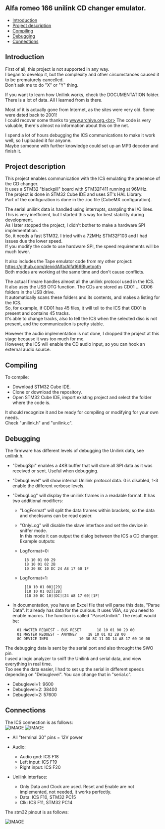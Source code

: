 ## Alfa romeo 166 unilink CD changer emulator.

<!-- MarkdownTOC -->

* [Introduction](#intro)
* [Project description](#description)
* [Compiling](#compiling)
* [Debugging](#debugging)
* [Connections](#connections)

<!-- /MarkdownTOC -->

<a id="intro"></a>
## Introduction
First of all, this project is not supported in any way.<br>
I began to develop it, but the complexity and other circumstances caused it to be prematurely cancelled.<br>
Don't ask me to do "X" or "Y" thing.

If you want to learn how Unilink works, check the DOCUMENTATION folder.<br>
There is a lot of data. All I learned from is there.<br>

Most of it is actually gone from Internet, as the sites were very old. Some were dated back to 2001!<br>
I could recover some thanks to www.archive.org.<br>
The code is very valuable, there's almost no information about this on the net.<br>

I spend a lot of hours debugging the ICS communications to make it work well, so I uploaded it for anyone.<br>
Maybe someone with further knowledge could set up an MP3 decoder and finish it.

<a id="description"></a>
## Project description
This project enables communication with the ICS emulating the presence of the CD changer.<br>
It uses a STM32 "blackpill" board with STM32F411 running at 96MHz.<br>
The project is done in STM32 Cube IDE and uses ST's HAL Library.<br>
Part of the configuration is done in the .ioc file (CubeMX configuration).<br>

The serial unilink data is handled using interrupts, sampling the I/O lines.<br>
This is very inefficient, but I started this way for best stability during development.<br>
As I later stopped the project, I didn't bother to make a hardware SPI implementation.<br>
So, it needs a fast STM32. I tried with a 72MHz STM32F103 and I had issues due the lower speed.<br>
If you modify the code to use hardware SPI, the speed requirements will be much lower.<br>

It also includes the Tape emulator code from my other project: https://github.com/deividAlfa/Alfa166Bluetooth<br>
Both modes are working at the same time and don't cause conflicts.

The actual firmare handles almost all the unilink protocol used in the ICS.<br>
It also uses the USB OTG function. The CDs are stored as CD01 ... CD06 folders in the USB drive.<br>
It automatically scans these folders and its contents, and makes a listing for the ICS.<br>
So, for example, if CD01 has 45 files, it will tell to the ICS that CD01 is present and contains 45 tracks.<br>
It's able to change tracks, also to tell the ICS when the selected disc is not present, and the communication is pretty stable.<br>

However the audio implementation is not done, I dropped the project at this stage because it was too much for me.<br>
However, the ICS will enable the CD audio input, so you can hook an external audio source.

<a id="compiling"></a>
## Compiling

To compile:<br>
- Download STM32 Cube IDE.
- Clone or download the repository.
- Open STM32 Cube IDE, import existing project and select the folder where the code is.

It should recognize it and be ready for compiling or modifying for your own needs.<br>
Check "unilink.h" and "unilink.c". 
  
 
  
<a id="debugging"></a>
## Debugging

The firmware has different levels of debugging the Unilink data, see unilink.h.<br>
- "DebugSpi" enables a 4KB buffer that will store all SPI data as it was received or sent. Useful when debugging.
- "DebugLevel" will show internal Unilink protocol data. 0 is disabled, 1-3 enable the different verbose levels.
- "DebugLog" will display the unilink frames in a readable format. It has two additional modifiers:
	- "LogFormat" will split the data frames within brackets, so the data and checksums can be read easier.
	- "OnlyLog" will disable the slave interface and set the device in sniffer mode.<br>
	In this mode it can output the dialog between the ICS a CD changer.
 Example outputs:
 
	- LogFormat=0:
	
			18 10 01 00 29
			18 10 01 02 2B
			10 30 8C 10 DC 24 A8 17 60 1F

	- LogFormat=1:
	
			[18 10 01 00][29]
			[18 10 01 02][2B]
			[10 30 8C 10][DC][24 A8 17 60][1F]

- In documentation, you have an Excel file that will parse this data, "Parse Data". It already has data for the curious.
  It uses VBA, so you need to enable macros. The function is called "ParseUnilink".
  The result would be:
  
		01 MASTER REQUEST - BUS RESET		18 10 01 00 29 00
		01 MASTER REQUEST - ANYONE?		18 10 01 02 2B 00
		8C DEVICE INFO				10 30 8C 11 DD 14 A8 17 60 10 00
	  
		

The debugging data is sent by the serial port and also throught the SWO pin.<br>
I used a logic analyzer to sniff the Unilink and serial data, and view everything in real time.<br>
Too see the data easier, I had to set up the serial in different speeds depending on "Debuglevel". You can change that in "serial.c".<br>
- Debuglevel=1: 9600
- Debuglevel=2: 38400
- Debuglevel=2: 57600 
 
<a id="connections"></a>
## Connections

The ICS connection is as follows:<br>
![IMAGE](https://github.com/deividAlfa/Alfa-166-Unilink-CD-emulator/blob/main/DOCUMENTATION/ICS_pinout.jpg)
![IMAGE](https://github.com/deividAlfa/Alfa-166-Unilink-CD-emulator/blob/main/DOCUMENTATION/ICS_pinout2.jpg)

  - All "terminal 30" pins = 12V power
  
  - Audio:
    - Audio gnd: ICS F18
    - Left input: ICS F19
    - Right input: ICS F20
    
  - Unilink interface:
    - Only Data and Clock are used. Reset and Enable are not implemented, not needed, it works perfectly.
    - Data: ICS F10, STM32 PC15
    - Clk: ICS F11, STM32 PC14

The stm32 pinout is as follows:<br>

![IMAGE](https://github.com/deividAlfa/Alfa-166-Unilink-CD-emulator/blob/main/DOCUMENTATION/stm32_pinout.jpg)
